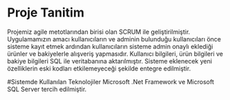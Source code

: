 # Proje Tanitim
Projemiz agile metotlarından birisi olan SCRUM ile geliştirilmiştir. Uygulamamızın amacı kullanıcıların ve adminin bulunduğu kullanıcıları önce sisteme kayıt etmek ardından kullanıcıların sisteme admin onaylı eklediği ürünler ve bakiyelerle alışveriş yapmasıdır. Kullanıcı bilgileri, ürün bilgileri ve bakiye bilgileri SQL ile veritabanına aktarılmıştır. Sisteme eklenecek yeni özelliklerin eski kodları etkilemeyeceği şekilde entegre edilmiştir.


#Sistemde Kullanılan Teknolojiler
Microsoft .Net Framework ve Microsoft SQL Server tercih edilmiştir.
